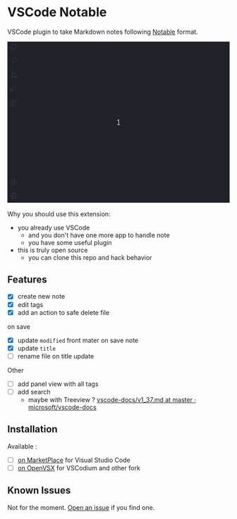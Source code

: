 # VSCode Notable

VSCode plugin to take Markdown notes following [Notable](https://notable.app/) format.

![How to use VSCode Notable](screenshots/main.gif)

Why you should use this extension:

- you already use VSCode
  - and you don't have one more app to handle note
  - you have some useful plugin
- this is truly open source
  - you can clone this repo and hack behavior

## Features

- [x] create new note
- [x] edit tags
- [x] add an action to safe delete file

on save

- [x] update `modified` front mater on save note
- [x] update `title`
- [ ] rename file on title update

Other

- [ ] add panel view with all tags
- [ ] add search
  - maybe with Treeview ? [vscode-docs/v1_37.md at master · microsoft/vscode-docs](https://github.com/microsoft/vscode-docs/blob/master/release-notes/v1_37.md#new-tree-widget-adopted-in-tree-view)

## Installation

Available :

- [ ] [on MarketPlace](https://marketplace.visualstudio.com/vscode) for Visual Studio Code
- [ ] [on OpenVSX](https://open-vsx.org/extension/madeindjs/markdown-tags) for VSCodium and other fork

## Known Issues

Not for the moment. [Open an issue](https://github.com/madeindjs/vscode-notable/issues/new) if you find one.
